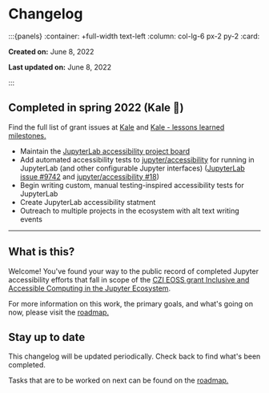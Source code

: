# Changelog

:::{panels}
:container: +full-width text-left
:column: col-lg-6 px-2 py-2
:card:

**Created on:** June 8, 2022

**Last updated on:** June 8, 2022

:::

## Completed in spring 2022 (Kale 🌱)

Find the full list of grant issues at [Kale](https://github.com/Quansight-Labs/jupyter-a11y-mgmt/milestone/5) and [Kale - lessons learned milestones.](https://github.com/Quansight-Labs/jupyter-a11y-mgmt/milestone/8)

- Maintain the [JupyterLab accessibility project board](https://github.com/orgs/Quansight-Labs/projects/5/views/1)
- Add automated accessibility tests to [jupyter/accessibility](https://github.com/jupyter/accessibility/) for running in JupyterLab (and other configurable Jupyter interfaces) ([JupyterLab issue #9742](https://github.com/jupyterlab/jupyterlab/issues/9742) and [jupyter/accessibility #18](https://github.com/jupyter/accessibility/issues/18))
- Begin writing custom, manual testing-inspired accessibility tests for JupyterLab
- Create JupyterLab accessibility statment
- Outreach to multiple projects in the ecosystem with alt text writing events

---

## What is this?

Welcome! You've found your way to the public record of completed Jupyter accessibility efforts that fall in scope of the [CZI EOSS grant Inclusive and Accessible Computing in the Jupyter Ecosystem](https://chanzuckerberg.com/eoss/proposals/inclusive-and-accessible-scientific-computing-in-the-jupyter-ecosystem/).

For more information on this work, the primary goals, and what's going on now, please visit the [roadmap.](intro.md)

## Stay up to date

This changelog will be updated periodically. Check back to find what's been completed.

Tasks that are to be worked on next can be found on the [roadmap.](intro.md)